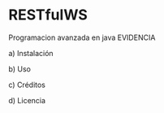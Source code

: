 # RESTfulWS
Programacion avanzada en java EVIDENCIA


a) Instalación


b) Uso


c) Créditos



d) Licencia

